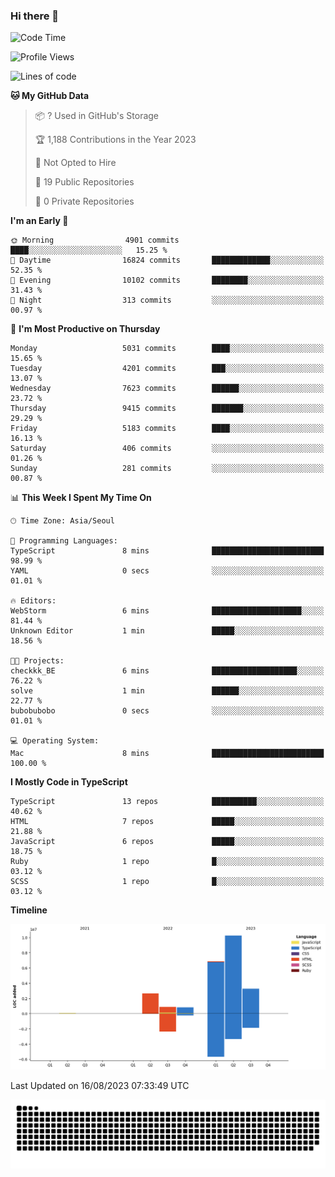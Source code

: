 ### Hi there 👋

<!--START_SECTION:waka-->
![Code Time](http://img.shields.io/badge/Code%20Time-3%20hrs%2030%20mins-blue)

![Profile Views](http://img.shields.io/badge/Profile%20Views-59-blue)

![Lines of code](https://img.shields.io/badge/From%20Hello%20World%20I%27ve%20Written-24.8%20million%20lines%20of%20code-blue)

**🐱 My GitHub Data** 

> 📦 ? Used in GitHub's Storage 
 > 
> 🏆 1,188 Contributions in the Year 2023
 > 
> 🚫 Not Opted to Hire
 > 
> 📜 19 Public Repositories 
 > 
> 🔑 0 Private Repositories 
 > 
**I'm an Early 🐤** 

```text
🌞 Morning                4901 commits        ████░░░░░░░░░░░░░░░░░░░░░   15.25 % 
🌆 Daytime                16824 commits       █████████████░░░░░░░░░░░░   52.35 % 
🌃 Evening                10102 commits       ████████░░░░░░░░░░░░░░░░░   31.43 % 
🌙 Night                  313 commits         ░░░░░░░░░░░░░░░░░░░░░░░░░   00.97 % 
```
📅 **I'm Most Productive on Thursday** 

```text
Monday                   5031 commits        ████░░░░░░░░░░░░░░░░░░░░░   15.65 % 
Tuesday                  4201 commits        ███░░░░░░░░░░░░░░░░░░░░░░   13.07 % 
Wednesday                7623 commits        ██████░░░░░░░░░░░░░░░░░░░   23.72 % 
Thursday                 9415 commits        ███████░░░░░░░░░░░░░░░░░░   29.29 % 
Friday                   5183 commits        ████░░░░░░░░░░░░░░░░░░░░░   16.13 % 
Saturday                 406 commits         ░░░░░░░░░░░░░░░░░░░░░░░░░   01.26 % 
Sunday                   281 commits         ░░░░░░░░░░░░░░░░░░░░░░░░░   00.87 % 
```


📊 **This Week I Spent My Time On** 

```text
🕑︎ Time Zone: Asia/Seoul

💬 Programming Languages: 
TypeScript               8 mins              █████████████████████████   98.99 % 
YAML                     0 secs              ░░░░░░░░░░░░░░░░░░░░░░░░░   01.01 % 

🔥 Editors: 
WebStorm                 6 mins              ████████████████████░░░░░   81.44 % 
Unknown Editor           1 min               █████░░░░░░░░░░░░░░░░░░░░   18.56 % 

🐱‍💻 Projects: 
checkkk_BE               6 mins              ███████████████████░░░░░░   76.22 % 
solve                    1 min               ██████░░░░░░░░░░░░░░░░░░░   22.77 % 
bubobubobo               0 secs              ░░░░░░░░░░░░░░░░░░░░░░░░░   01.01 % 

💻 Operating System: 
Mac                      8 mins              █████████████████████████   100.00 % 
```

**I Mostly Code in TypeScript** 

```text
TypeScript               13 repos            ██████████░░░░░░░░░░░░░░░   40.62 % 
HTML                     7 repos             █████░░░░░░░░░░░░░░░░░░░░   21.88 % 
JavaScript               6 repos             █████░░░░░░░░░░░░░░░░░░░░   18.75 % 
Ruby                     1 repo              █░░░░░░░░░░░░░░░░░░░░░░░░   03.12 % 
SCSS                     1 repo              █░░░░░░░░░░░░░░░░░░░░░░░░   03.12 % 
```



**Timeline**

![Lines of Code chart](https://raw.githubusercontent.com/bubobubobo/bubobubobo/main/assets/bar_graph.png)


 Last Updated on 16/08/2023 07:33:49 UTC
<!--END_SECTION:waka-->

<picture>
  <source media="(prefers-color-scheme: dark)" srcset="https://raw.githubusercontent.com/bubobubobo/bubobubobo/output/github-contribution-grid-snake-dark.svg">
  <source media="(prefers-color-scheme: light)" srcset="https://raw.githubusercontent.com/bubobubobo/bubobubobo/output/github-contribution-grid-snake.svg">
  <img alt="github contribution grid snake animation" src="https://raw.githubusercontent.com/bubobubobo/bubobubobo/output/github-contribution-grid-snake.svg">
</picture>
